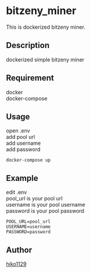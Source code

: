 bitzeny_miner
====

This is dockerized bitzeny miner.

## Description
dockerized simple bitzeny miner

## Requirement
docker  
docker-compose

## Usage
open .env  
add pool url  
add username  
add password

```
docker-compose up
```

## Example
edit .env  
pool_url is your pool url  
username is your pool username  
password is your pool password
```
POOL_URL=pool_url
USERNAME=username  
PASSWORD=password
```

## Author

[hiko1129](https://github.com/hiko1129)
